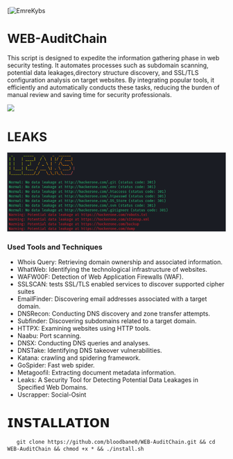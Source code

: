 [![EmreKybs](https://img.shields.io/badge/MadeBy-EmreKybs-blue)
# WEB-AuditChain
This script is designed to expedite the information gathering phase in web security testing.
It automates processes such as subdomain scanning, potential data leakages,directory structure discovery, and SSL/TLS configuration analysis on target websites.
By integrating popular tools, it efficiently and automatically conducts these tasks, reducing the burden of manual review and saving time for security professionals.


<img src="https://github.com/emrekybs/WEB-AuditKit/blob/main/2.png">

# LEAKS
<img src="https://github.com/emrekybs/WEB-AuditChain/blob/main/3.png">


### Used Tools and Techniques
* Whois Query: Retrieving domain ownership and associated information.
* WhatWeb: Identifying the technological infrastructure of websites.
* WAFW00F: Detection of Web Application Firewalls (WAF).
* SSLSCAN: tests SSL/TLS enabled services to discover supported cipher suites
* EmailFinder: Discovering email addresses associated with a target domain.
* DNSRecon: Conducting DNS discovery and zone transfer attempts.
* Subfinder: Discovering subdomains related to a target domain.
* HTTPX: Examining websites using HTTP tools.
* Naabu: Port scanning.
* DNSX: Conducting DNS queries and analyses.
* DNSTake: Identifying DNS takeover vulnerabilities.
* Katana: crawling and spidering framework.
* GoSpider: Fast web spider.
* Metagoofil: Extracting document metadata information.
* Leaks: A Security Tool for Detecting Potential Data Leakages in Specified Web Domains.
* Uscrapper: Social-Osint

# 𝗜𝗡𝗦𝗧𝗔𝗟𝗟𝗔𝗧𝗜𝗢𝗡
       git clone https://github.com/bloodbane0/WEB-AuditChain.git && cd WEB-AuditChain && chmod +x * && ./install.sh

